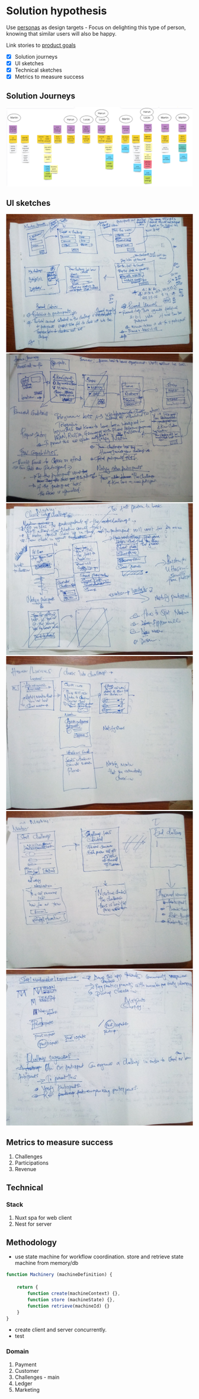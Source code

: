 # Solution hypothesis

Use [personas](problem-hypothesis.md) as design targets - Focus on delighting this type of person, knowing that similar users will also be happy.

Link stories to [product goals](product-idea.md)

- [x] Solution journeys
- [x] UI sketches
- [x] Technical sketches
- [x] Metrics to measure success

## Solution Journeys

[![story map](./story-map.png)](https://miro.com/app/board/uXjVOl8tQIA=/?moveToWidget=3458764529650863837&cot=10)

<div class="page"/>

## UI sketches

![](propose.jpg)
![](accept.jpg)
![](proposer-check-in.jpg)
![](check-in.jpg)
![](start.jpg)
![](model-and-challenges.jpg)

## Metrics to measure success

1. Challenges
2. Participations
3. Revenue

## Technical 
### Stack
1. Nuxt spa for web client
2. Nest for server

## Methodology
- use state machine for workflow coordination. store and retrieve state machine from memory/db
```js
function Machinery (machineDefinition) {

    return {
        function create(machineContext) {},
        function store (machineState) {},
        function retrieve(machineId) {}
    }
}
```
- create client and server concurrently.
- test 

### Domain
1. Payment
2. Customer
3. Challenges - main
4. Ledger
5. Marketing